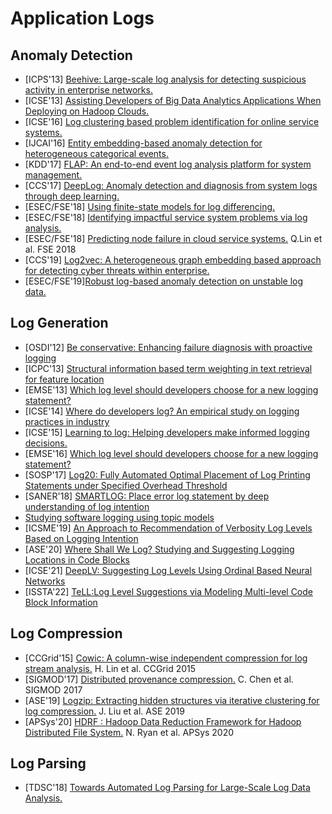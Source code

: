 # Application Logs

## Anomaly Detection
- [ICPS'13] [Beehive: Large-scale log analysis for detecting suspicious activity in enterprise networks.](http://www.arijuels.com/wp-content/uploads/2013/09/YOOL-13.pdf)
- [ICSE'13] [Assisting Developers of Big Data Analytics Applications When Deploying on Hadoop Clouds.](https://dl.acm.org/doi/pdf/10.5555/2486788.2486842)
- [ICSE'16] [Log clustering based problem identification for online service systems.](https://dl.acm.org/doi/pdf/10.1145/2889160.2889232)
- [IJCAI'16] [Entity embedding-based anomaly detection for heterogeneous categorical events.](https://www.ijcai.org/Proceedings/16/Papers/201.pdf)
- [KDD'17] [FLAP: An end-to-end event log analysis platform for system management.](https://dl.acm.org/doi/pdf/10.1145/3097983.3098022)
- [CCS'17] [DeepLog: Anomaly detection and diagnosis from system logs through deep learning.](https://www.cs.utah.edu/~lifeifei/papers/deeplog.pdf)
- [ESEC/FSE'18] [Using finite-state models for log differencing.](https://dl.acm.org/doi/pdf/10.1145/3236024.3236069)
- [ESEC/FSE'18] [Identifying impactful service system problems via log analysis.](https://dl.acm.org/doi/pdf/10.1145/3236024.3236083)
- [ESEC/FSE'18] [Predicting node failure in cloud service systems.](http://hongyujohn.github.io/NodeFailures.pdf) Q.Lin et al. FSE 2018
- [CCS'19] [Log2vec: A heterogeneous graph embedding based approach for detecting cyber threats within enterprise.](https://dl.acm.org/doi/pdf/10.1145/3319535.3363224)
- [ESEC/FSE'19][Robust log-based anomaly detection on unstable log data.](https://dl.acm.org/doi/pdf/10.1145/3338906.3338931)

## Log Generation
- [OSDI'12] [Be conservative: Enhancing failure diagnosis with proactive logging](http://opera.ucsd.edu/paper/osdi12-errlog.pdf)
- [ICPC'13] [Structural information based term weighting in text retrieval for feature location](https://info.computer.org/csdl/proceedings-article/icpc/2013/06613841/12OmNxFJXAo)
- [EMSE'13] [Which log level should developers choose for a new logging statement?](https://users.encs.concordia.ca/~shang/pubs/EMSE2016_heng_level.pdf)
- [ICSE'14] [Where do developers log? An empirical study on logging practices in industry](https://taoxie.cs.illinois.edu/publications/icse14seip-log.pdf)
- [ICSE'15] [Learning to log: Helping developers make informed logging decisions.](http://petertsehsun.github.io/soen691/current/papers/jmzhu_icse2015.pdf)
- [EMSE'16] [Which log level should developers choose for a new logging statement?](https://users.encs.concordia.ca/~shang/pubs/EMSE2016_heng_level.pdf)
- [SOSP'17] [Log20: Fully Automated Optimal Placement of Log Printing Statements under Specified Overhead Threshold](https://dl.acm.org/doi/pdf/10.1145/3132747.3132778)
- [SANER'18] [SMARTLOG: Place error log statement by deep understanding of log intention](https://ieeexplore.ieee.org/document/8330197)
- [Studying software logging using topic models](https://petertsehsun.github.io/papers/heng_emse2017.pdf)
- [ICSME'19] [An Approach to Recommendation of Verbosity Log Levels Based on Logging Intention](https://sci-hub.se/10.1109/icsme.2019.00022) 
- [ASE'20] [Where Shall We Log? Studying and Suggesting Logging Locations in Code Blocks](https://petertsehsun.github.io/publication/ase2020/)
- [ICSE'21] [DeepLV: Suggesting Log Levels Using Ordinal Based Neural Networks](https://users.encs.concordia.ca/~shang/pubs/Zhenhao2021ICSE.pdf)
- [ISSTA'22] [TeLL:Log Level Suggestions via Modeling Multi-level Code Block Information](https://jun-zeng.github.io/file/tell_paper.pdf)

## Log Compression
- [CCGrid'15] [Cowic: A column-wise independent compression for log stream analysis.](https://dl.acm.org/doi/pdf/10.1109/CCGrid.2015.45) H. Lin et al. CCGrid 2015
- [SIGMOD'17] [Distributed provenance compression.](https://dl.acm.org/doi/pdf/10.1145/3035918.3035926) C. Chen et al. SIGMOD 2017
- [ASE'19] [Logzip: Extracting hidden structures via iterative clustering for log compression.](https://arxiv.org/pdf/1910.00409.pdf) J. Liu et al. ASE 2019
- [APSys'20] [HDRF : Hadoop Data Reduction Framework for Hadoop Distributed File System.](https://dl.acm.org/doi/pdf/10.1145/3409963.3410500) N. Ryan et al. APSys 2020

## Log Parsing
- [TDSC'18] [Towards Automated Log Parsing for Large-Scale Log Data Analysis.](https://pinjiahe.github.io/papers/TDSC17.pdf)